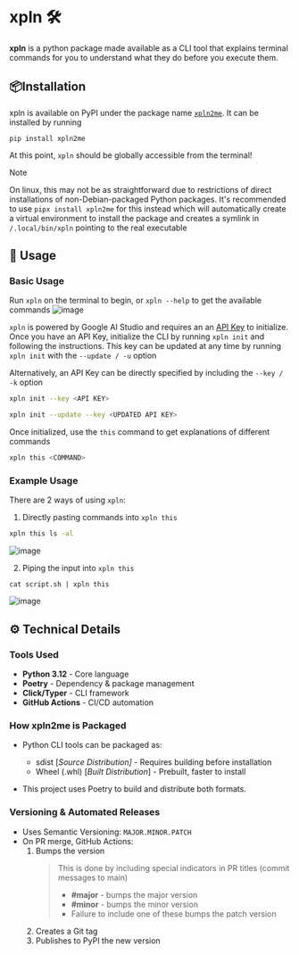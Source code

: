 # xpln 🛠️
**xpln** is a python package made available as a CLI tool that explains terminal commands for you to understand what they do before you execute them.

## 📦Installation
xpln is available on PyPI under the package name [`xpln2me`](https://pypi.org/project/xpln2me/). It can be installed by running
```
pip install xpln2me
``` 
At this point, `xpln` should be globally accessible from the terminal!

> [!NOTE]
> On linux, this may not be as straightforward due to restrictions of direct installations of non-Debian-packaged Python packages.
> It's recommended to use `pipx install xpln2me` for this instead which will automatically create a virtual environment to install the package and creates a symlink in `/.local/bin/xpln` pointing to the real executable

## 📌 Usage
### Basic Usage
Run `xpln` on the terminal to begin, or `xpln --help` to get the available commands
![image](https://github.com/user-attachments/assets/14c04108-624d-487d-beec-9ad3eae79863)

`xpln` is powered by Google AI Studio and requires an an [API Key](https://aistudio.google.com/apikey) to initialize.
Once you have an API Key, initialize the CLI by running `xpln init` and following the instructions.
This key can be updated at any time by running `xpln init` with the  `--update / -u` option

Alternatively, an API Key can be directly specified by including the `--key / -k` option
```sh
xpln init --key <API KEY>
```
```sh
xpln init --update --key <UPDATED API KEY>
```
Once initialized, use the `this` command to get explanations of different commands
```sh
xpln this <COMMAND>
```
### Example Usage
There are 2 ways of using `xpln`:
1. Directly pasting commands into `xpln this`
```sh
xpln this ls -al
```
![image](https://github.com/user-attachments/assets/06f13f54-33d3-4b5d-a145-0c1f6b776731)

2. Piping the input into `xpln this`
```
cat script.sh | xpln this
```
![image](https://github.com/user-attachments/assets/95441a13-5234-46f8-b3d7-c4d3783e3ada)


## ⚙️ Technical Details
### Tools Used
- **Python 3.12** - Core language
- **Poetry** - Dependency & package management
- **Click/Typer** - CLI framework
- **GitHub Actions** - CI/CD automation

### How xpln2me is Packaged
- Python CLI tools can be packaged as:

    - sdist [_Source Distribution]_ - Requires building before installation
    - Wheel (.whl) [_Built Distribution_] - Prebuilt, faster to install

- This project uses Poetry to build and distribute both formats.

### Versioning & Automated Releases
- Uses Semantic Versioning: `MAJOR.MINOR.PATCH`
- On PR merge, GitHub Actions:
    1. Bumps the version
        > This is done by including special indicators in PR titles (commit messages to main)
        > - **#major** - bumps the major version
        > - **#minor** - bumps the minor version
        > - Failure to include one of these bumps the patch version
    2. Creates a Git tag
    3. Publishes to PyPI the new version
